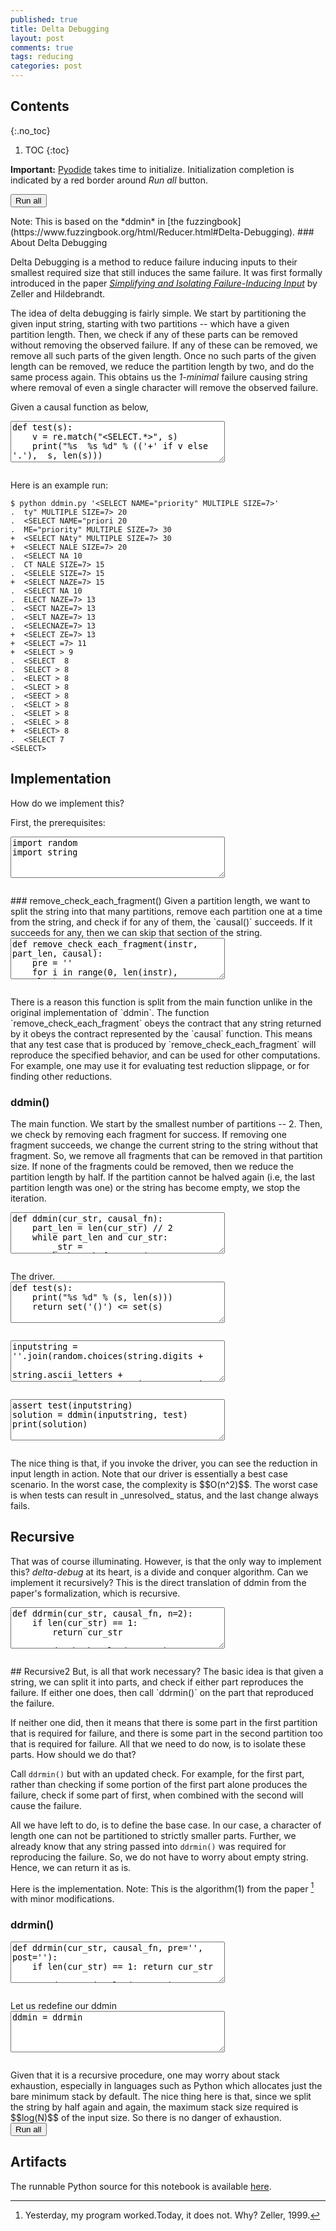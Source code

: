 ```yaml
---
published: true
title: Delta Debugging
layout: post
comments: true
tags: reducing
categories: post
---
```


## Contents
{:.no_toc}

1. TOC
{:toc}

<script src="/resources/js/graphviz/index.min.js"></script>
<script>
// From https://github.com/hpcc-systems/hpcc-js-wasm
// Hosted for teaching.
var hpccWasm = window["@hpcc-js/wasm"];
function display_dot(dot_txt, div) {
    hpccWasm.graphviz.layout(dot_txt, "svg", "dot").then(svg => {
        div.innerHTML = svg;
    });
}
window.display_dot = display_dot
// from js import display_dot
</script>

<script src="/resources/pyodide/full/3.9/pyodide.js"></script>
<link rel="stylesheet" type="text/css" media="all" href="/resources/skulpt/css/codemirror.css">
<link rel="stylesheet" type="text/css" media="all" href="/resources/skulpt/css/solarized.css">
<link rel="stylesheet" type="text/css" media="all" href="/resources/skulpt/css/env/editor.css">

<script src="/resources/skulpt/js/codemirrorepl.js" type="text/javascript"></script>
<script src="/resources/skulpt/js/python.js" type="text/javascript"></script>
<script src="/resources/pyodide/js/env/editor.js" type="text/javascript"></script>

**Important:** [Pyodide](https://pyodide.readthedocs.io/en/latest/) takes time to initialize.
Initialization completion is indicated by a red border around *Run all* button.
<form name='python_run_form'>
<button type="button" name="python_run_all">Run all</button>
</form>
Note: This is based on the *ddmin* in [the fuzzingbook](https://www.fuzzingbook.org/html/Reducer.html#Delta-Debugging).
### About Delta Debugging

Delta Debugging is a method to reduce failure inducing inputs to their
smallest required size that still induces the same failure. It was
first formally introduced in the paper
[*Simplifying and Isolating Failure-Inducing Input*](https://www.st.cs.uni-saarland.de/papers/tse2002/tse2002.pdf)
by Zeller and Hildebrandt.

The idea of delta debugging is fairly simple. We start by partitioning
the given input string, starting with two partitions -- which have a
given partition length. Then, we check if any of these parts can be
removed without removing the observed failure. If any of these can be
removed, we remove all such parts of the given length. Once no such
parts of the given length can be removed, we reduce the partition
length by two, and do the same process again. This obtains us the
*1-minimal* failure causing string where removal of even a single
character will remove the observed failure.

Given a causal function as below,

<!--
############
def test(s):
    v = re.match("<SELECT.*>", s)
    print("%s  %s %d" % (('+' if v else '.'),  s, len(s)))
    return v

############
-->
<form name='python_run_form'>
<textarea cols="40" rows="4" name='python_edit'>
def test(s):
    v = re.match(&quot;&lt;SELECT.*&gt;&quot;, s)
    print(&quot;%s  %s %d&quot; % ((&#x27;+&#x27; if v else &#x27;.&#x27;),  s, len(s)))
    return v
</textarea><br />
<pre class='Output' name='python_output'></pre>
<div name='python_canvas'></div>
</form>
Here is an example run:

```shell
$ python ddmin.py '<SELECT NAME="priority" MULTIPLE SIZE=7>'
.  ty" MULTIPLE SIZE=7> 20
.  <SELECT NAME="priori 20
.  ME="priority" MULTIPLE SIZE=7> 30
+  <SELECT NAty" MULTIPLE SIZE=7> 30
+  <SELECT NALE SIZE=7> 20
.  <SELECT NA 10
.  CT NALE SIZE=7> 15
.  <SELELE SIZE=7> 15
+  <SELECT NAZE=7> 15
.  <SELECT NA 10
.  ELECT NAZE=7> 13
.  <SECT NAZE=7> 13
.  <SELT NAZE=7> 13
.  <SELECNAZE=7> 13
+  <SELECT ZE=7> 13
+  <SELECT =7> 11
+  <SELECT > 9
.  <SELECT  8
.  SELECT > 8
.  <ELECT > 8
.  <SLECT > 8
.  <SEECT > 8
.  <SELCT > 8
.  <SELET > 8
.  <SELEC > 8
+  <SELECT> 8
.  <SELECT 7
<SELECT>
```
## Implementation

How do we implement this?

First, the prerequisites:

<!--
############
import random
import string

############
-->
<form name='python_run_form'>
<textarea cols="40" rows="4" name='python_edit'>
import random
import string
</textarea><br />
<pre class='Output' name='python_output'></pre>
<div name='python_canvas'></div>
</form>
### remove_check_each_fragment()
Given a partition length, we want to split the string into
that many partitions, remove each partition one at a time from the
string, and check if for any of them, the `causal()` succeeds. If it
succeeds for any, then we can skip that section of the string.

<!--
############
def remove_check_each_fragment(instr, part_len, causal):
    pre = ''
    for i in range(0, len(instr), part_len):
        removed, remaining = instr[i:i+part_len], instr[i+part_len:]
        if not causal(pre+remaining):
             pre = pre + removed
    return pre

############
-->
<form name='python_run_form'>
<textarea cols="40" rows="4" name='python_edit'>
def remove_check_each_fragment(instr, part_len, causal):
    pre = &#x27;&#x27;
    for i in range(0, len(instr), part_len):
        removed, remaining = instr[i:i+part_len], instr[i+part_len:]
        if not causal(pre+remaining):
             pre = pre + removed
    return pre
</textarea><br />
<pre class='Output' name='python_output'></pre>
<div name='python_canvas'></div>
</form>
There is a reason this function is split from the main function unlike in the
original implementation of `ddmin`. The function `remove_check_each_fragment`
obeys the contract that any string returned by it obeys the contract represented
by the `causal` function. This means that any test case that is produced by
`remove_check_each_fragment` will reproduce the specified behavior, and can be
used for other computations. For example, one may use it for evaluating test
reduction slippage, or for finding other reductions.


### ddmin()

The main function. We start by the smallest number of partitions -- 2.
Then, we check by removing each fragment for success. If removing one
fragment succeeds, we change the current string to the string without that
fragment. So, we remove all fragments that can be removed in that partition
size.
If none of the fragments could be removed, then we reduce the partition length
by half.
If the partition cannot be halved again (i.e, the last partition length was
one) or the string has become empty, we stop the iteration.

<!--
############
def ddmin(cur_str, causal_fn):
    part_len = len(cur_str) // 2
    while part_len and cur_str:
        _str = remove_check_each_fragment(cur_str, part_len, causal_fn)
        if _str == cur_str:
            part_len = part_len // 2
        cur_str = _str

    return cur_str

############
-->
<form name='python_run_form'>
<textarea cols="40" rows="4" name='python_edit'>
def ddmin(cur_str, causal_fn):
    part_len = len(cur_str) // 2
    while part_len and cur_str:
        _str = remove_check_each_fragment(cur_str, part_len, causal_fn)
        if _str == cur_str:
            part_len = part_len // 2
        cur_str = _str

    return cur_str
</textarea><br />
<pre class='Output' name='python_output'></pre>
<div name='python_canvas'></div>
</form>
The driver.

<!--
############
def test(s):
    print("%s %d" % (s, len(s)))
    return set('()') <= set(s)

############
-->
<form name='python_run_form'>
<textarea cols="40" rows="4" name='python_edit'>
def test(s):
    print(&quot;%s %d&quot; % (s, len(s)))
    return set(&#x27;()&#x27;) &lt;= set(s)
</textarea><br />
<pre class='Output' name='python_output'></pre>
<div name='python_canvas'></div>
</form>


<!--
############
inputstring = ''.join(random.choices(string.digits +
                      string.ascii_letters +
                      string.punctuation, k=1024))
print(inputstring)

############
-->
<form name='python_run_form'>
<textarea cols="40" rows="4" name='python_edit'>
inputstring = &#x27;&#x27;.join(random.choices(string.digits +
                      string.ascii_letters +
                      string.punctuation, k=1024))
print(inputstring)
</textarea><br />
<pre class='Output' name='python_output'></pre>
<div name='python_canvas'></div>
</form>


<!--
############
assert test(inputstring)
solution = ddmin(inputstring, test)
print(solution)

############
-->
<form name='python_run_form'>
<textarea cols="40" rows="4" name='python_edit'>
assert test(inputstring)
solution = ddmin(inputstring, test)
print(solution)
</textarea><br />
<pre class='Output' name='python_output'></pre>
<div name='python_canvas'></div>
</form>
The nice thing is that, if you invoke the driver, you can see the reduction in
input length in action. Note that our driver is essentially a best case
scenario. In the worst case, the complexity is $$O(n^2)$$. The worst case is
when tests can result in _unresolved_ status, and the last change always fails.

## Recursive

That was of course illuminating. However, is that the only way to implement this?
*delta-debug* at its heart, is a divide and conquer algorithm. Can we implement it
recursively? This is the direct translation of ddmin from the paper's
formalization, which is recursive.

<!--
############
def ddrmin(cur_str, causal_fn, n=2):
    if len(cur_str) == 1:
        return cur_str

    chunk = len(cur_str) // n
    split_idxs = [i for i in range(0, len(cur_str), chunk)]

    # Try complements
    for index in split_idxs:
        complement = cur_str[:index] + cur_str[index + chunk:]  # Remove it
        if causal_fn(complement):
            return ddrmin(complement, causal_fn, 2)  # Reset n to 2

    # Try subsets
    for index in split_idxs:
        s = cur_str[index:index+chunk]
        if causal_fn(s):
            return ddrmin(s, causal_fn, 2)  # Reset n to 2

    # Increase granularity
    if n < len(cur_str):
        return ddrmin(cur_str, causal_fn, min(2 * n, len(cur_str)))

    return cur_str

############
-->
<form name='python_run_form'>
<textarea cols="40" rows="4" name='python_edit'>
def ddrmin(cur_str, causal_fn, n=2):
    if len(cur_str) == 1:
        return cur_str

    chunk = len(cur_str) // n
    split_idxs = [i for i in range(0, len(cur_str), chunk)]

    # Try complements
    for index in split_idxs:
        complement = cur_str[:index] + cur_str[index + chunk:]  # Remove it
        if causal_fn(complement):
            return ddrmin(complement, causal_fn, 2)  # Reset n to 2

    # Try subsets
    for index in split_idxs:
        s = cur_str[index:index+chunk]
        if causal_fn(s):
            return ddrmin(s, causal_fn, 2)  # Reset n to 2

    # Increase granularity
    if n &lt; len(cur_str):
        return ddrmin(cur_str, causal_fn, min(2 * n, len(cur_str)))

    return cur_str
</textarea><br />
<pre class='Output' name='python_output'></pre>
<div name='python_canvas'></div>
</form>
## Recursive2
But, is all that work necessary?
The basic idea is that given a string, we can split it into parts, and check if either
part reproduces the failure. If either one does, then call `ddrmin()` on the part that
reproduced the failure.

If neither one did, then it means that there is some part in the first partition that
is required for failure, and there is some part in the second partition too that is required
for failure. All that we need to do now, is to isolate these parts. How should we do that?

Call `ddrmin()` but with an updated check. For example, for the first part, rather than
checking if some portion of the first part alone produces the failure, check if some part of
first, when combined with the second will cause the failure.

All we have left to do, is to define the base case. In our case, a character of length one
can not be partitioned to strictly smaller parts. Further, we already know that any string
passed into `ddrmin()` was required for reproducing the failure. So, we do not have to
worry about empty string. Hence, we can return it as is.

Here is the implementation.
Note: This is the algorithm(1) from the paper [^zeller1999] with minor modifications.

### ddrmin()

<!--
############
def ddrmin(cur_str, causal_fn, pre='', post=''):
    if len(cur_str) == 1: return cur_str

    part_i = len(cur_str) // 2
    string1, string2 = cur_str[:part_i], cur_str[part_i:]
    if causal_fn(pre + string1 + post):
        return ddrmin(string1, causal_fn, pre, post)
    elif causal_fn(pre + string2 + post):
        return ddrmin(string2, causal_fn, pre, post)
    s1 = ddrmin(string1, causal_fn, pre, string2 + post)
    s2 = ddrmin(string2, causal_fn, pre + s1, post)
    return s1 + s2

############
-->
<form name='python_run_form'>
<textarea cols="40" rows="4" name='python_edit'>
def ddrmin(cur_str, causal_fn, pre=&#x27;&#x27;, post=&#x27;&#x27;):
    if len(cur_str) == 1: return cur_str

    part_i = len(cur_str) // 2
    string1, string2 = cur_str[:part_i], cur_str[part_i:]
    if causal_fn(pre + string1 + post):
        return ddrmin(string1, causal_fn, pre, post)
    elif causal_fn(pre + string2 + post):
        return ddrmin(string2, causal_fn, pre, post)
    s1 = ddrmin(string1, causal_fn, pre, string2 + post)
    s2 = ddrmin(string2, causal_fn, pre + s1, post)
    return s1 + s2
</textarea><br />
<pre class='Output' name='python_output'></pre>
<div name='python_canvas'></div>
</form>
Let us redefine our ddmin

<!--
############
ddmin = ddrmin

############
-->
<form name='python_run_form'>
<textarea cols="40" rows="4" name='python_edit'>
ddmin = ddrmin
</textarea><br />
<pre class='Output' name='python_output'></pre>
<div name='python_canvas'></div>
</form>
Given that it is a recursive procedure, one may worry about stack exhaustion, especially
in languages such as Python which allocates just the bare minimum stack by default. The
nice thing here is that, since we split the string by half again and again, the maximum
stack size required is $$log(N)$$ of the input size. So there is no danger of exhaustion.

[^zeller1999]: Yesterday, my program worked.Today, it does not. Why? Zeller, 1999.


<form name='python_run_form'>
<button type="button" name="python_run_all">Run all</button>
</form>

## Artifacts

The runnable Python source for this notebook is available [here](https://github.com/rahulgopinath/rahulgopinath.github.io/blob/master/notebooks/2019-12-03-ddmin.py).



